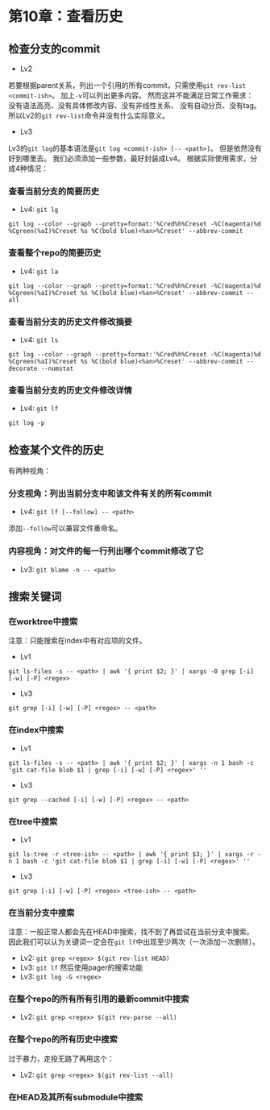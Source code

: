 # 第10章：查看历史

## 检查分支的commit

- Lv2

若要根据parent关系，列出一个引用的所有commit，只需使用`git rev-list <commit-ish>`。
加上`-v`可以列出更多内容。
然而这并不能满足日常工作需求：
没有语法高亮、没有具体修改内容、没有非线性关系、
没有自动分页、没有tag。
所以Lv2的`git rev-list`命令并没有什么实际意义。

- Lv3

Lv3的`git log`的基本语法是`git log <commit-ish> [-- <path>]`。
但是依然没有好到哪里去。
我们必须添加一些参数，最好封装成Lv4。
根据实际使用需求，分成4种情况：

### 查看当前分支的简要历史

- Lv4: `git lg`

`git log --color --graph --pretty=format:'%Cred%h%Creset -%C(magenta)%d %Cgreen(%aI)%Creset %s %C(bold blue)<%an>%Creset' --abbrev-commit`

### 查看整个repo的简要历史

- Lv4: `git la`

`git log --color --graph --pretty=format:'%Cred%h%Creset -%C(magenta)%d %Cgreen(%aI)%Creset %s %C(bold blue)<%an>%Creset' --abbrev-commit --all`

### 查看当前分支的历史文件修改摘要

- Lv4: `git ls`

`git log --color --graph --pretty=format:'%Cred%h%Creset -%C(magenta)%d %Cgreen(%aI)%Creset %s %C(bold blue)<%an>%Creset' --abbrev-commit --decorate --numstat`

### 查看当前分支的历史文件修改详情

- Lv4: `git lf`

`git log -p`

## 检查某个文件的历史

有两种视角：

### 分支视角：列出当前分支中和该文件有关的所有commit

- Lv4: `git lf [--follow] -- <path>`

添加`--follow`可以兼容文件重命名。

### 内容视角：对文件的每一行列出哪个commit修改了它

- Lv3: `git blame -n -- <path>`

## 搜索关键词

### 在worktree中搜索

注意：只能搜索在index中有对应项的文件。

- Lv1

`git ls-files -s -- <path> | awk '{ print $2; }' | xargs -0 grep [-i] [-w] [-P] <regex>`

- Lv3

`git grep [-i] [-w] [-P] <regex> -- <path>`

### 在index中搜索

- Lv1

`git ls-files -s -- <path> | awk '{ print $2; }' | xargs -n 1 bash -c 'git cat-file blob $1 | grep [-i] [-w] [-P] <regex>' ''`

- Lv3

`git grep --cached [-i] [-w] [-P] <regex> -- <path>`

### 在tree中搜索

- Lv1

`git ls-tree -r <tree-ish> -- <path> | awk '{ print $3; }' | xargs -r -n 1 bash -c 'git cat-file blob $1 | grep [-i] [-w] [-P] <regex>' ''`

- Lv3

`git grep [-i] [-w] [-P] <regex> <tree-ish> -- <path>`

### 在当前分支中搜索

注意：一般正常人都会先在HEAD中搜索，找不到了再尝试在当前分支中搜索。
因此我们可以认为关键词一定会在`git lf`中出现至少两次（一次添加一次删除）。

- Lv2: `git grep <regex> $(git rev-list HEAD)`
- Lv3: `git lf` 然后使用pager的搜索功能
- Lv3: `git log -G <regex>`

### 在整个repo的所有所有引用的最新commit中搜索

- Lv2: `git grep <regex> $(git rev-parse --all)`

### 在整个repo的所有历史中搜索

过于暴力，走投无路了再用这个：

- Lv2: `git grep <regex> $(git rev-list --all)`

### 在HEAD及其所有submodule中搜索
